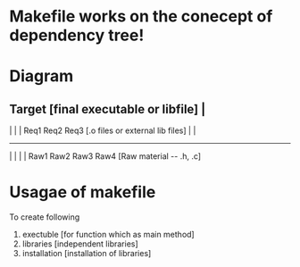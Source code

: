 # Makefile works on the conecept of dependency tree!


# Diagram

 Target [final executable or libfile]
 |
 --------------------------------------------
 |                     |                    |
 Req1                 Req2                 Req3  [.o files or external lib files]
 |                     |
 ----------       -------------
 |        |       |           |
 Raw1    Raw2    Raw3        Raw4  [Raw material -- .h, .c]


# Usagae of makefile

To create following
1. exectuble [for function which as main method]
2. libraries [independent libraries]
3. installation [installation of libraries]
